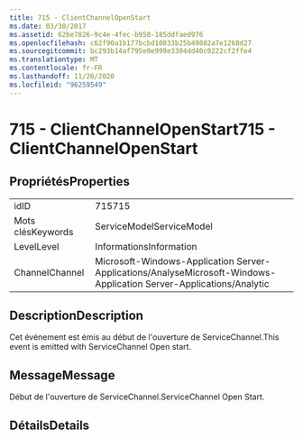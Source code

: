 ```yaml
---
title: 715 - ClientChannelOpenStart
ms.date: 03/30/2017
ms.assetid: 62be7826-9c4e-4fec-b958-185ddfaed976
ms.openlocfilehash: c62f90a1b177bcbd10833b25b49882a7e1268d27
ms.sourcegitcommit: bc293b14af795e0e999e3304dd40c0222cf2ffe4
ms.translationtype: MT
ms.contentlocale: fr-FR
ms.lasthandoff: 11/26/2020
ms.locfileid: "96259549"
---
```

# <a name="715---clientchannelopenstart"></a><span data-ttu-id="0c7f4-102">715 - ClientChannelOpenStart</span><span class="sxs-lookup"><span data-stu-id="0c7f4-102">715 - ClientChannelOpenStart</span></span>

## <a name="properties"></a><span data-ttu-id="0c7f4-103">Propriétés</span><span class="sxs-lookup"><span data-stu-id="0c7f4-103">Properties</span></span>  
  
|||  
|-|-|  
|<span data-ttu-id="0c7f4-104">id</span><span class="sxs-lookup"><span data-stu-id="0c7f4-104">ID</span></span>|<span data-ttu-id="0c7f4-105">715</span><span class="sxs-lookup"><span data-stu-id="0c7f4-105">715</span></span>|  
|<span data-ttu-id="0c7f4-106">Mots clés</span><span class="sxs-lookup"><span data-stu-id="0c7f4-106">Keywords</span></span>|<span data-ttu-id="0c7f4-107">ServiceModel</span><span class="sxs-lookup"><span data-stu-id="0c7f4-107">ServiceModel</span></span>|  
|<span data-ttu-id="0c7f4-108">Level</span><span class="sxs-lookup"><span data-stu-id="0c7f4-108">Level</span></span>|<span data-ttu-id="0c7f4-109">Informations</span><span class="sxs-lookup"><span data-stu-id="0c7f4-109">Information</span></span>|  
|<span data-ttu-id="0c7f4-110">Channel</span><span class="sxs-lookup"><span data-stu-id="0c7f4-110">Channel</span></span>|<span data-ttu-id="0c7f4-111">Microsoft-Windows-Application Server-Applications/Analyse</span><span class="sxs-lookup"><span data-stu-id="0c7f4-111">Microsoft-Windows-Application Server-Applications/Analytic</span></span>|  
  
## <a name="description"></a><span data-ttu-id="0c7f4-112">Description</span><span class="sxs-lookup"><span data-stu-id="0c7f4-112">Description</span></span>  

 <span data-ttu-id="0c7f4-113">Cet événement est émis au début de l'ouverture de ServiceChannel.</span><span class="sxs-lookup"><span data-stu-id="0c7f4-113">This event is emitted with ServiceChannel Open start.</span></span>  
  
## <a name="message"></a><span data-ttu-id="0c7f4-114">Message</span><span class="sxs-lookup"><span data-stu-id="0c7f4-114">Message</span></span>  

 <span data-ttu-id="0c7f4-115">Début de l'ouverture de ServiceChannel.</span><span class="sxs-lookup"><span data-stu-id="0c7f4-115">ServiceChannel Open Start.</span></span>  
  
## <a name="details"></a><span data-ttu-id="0c7f4-116">Détails</span><span class="sxs-lookup"><span data-stu-id="0c7f4-116">Details</span></span>
